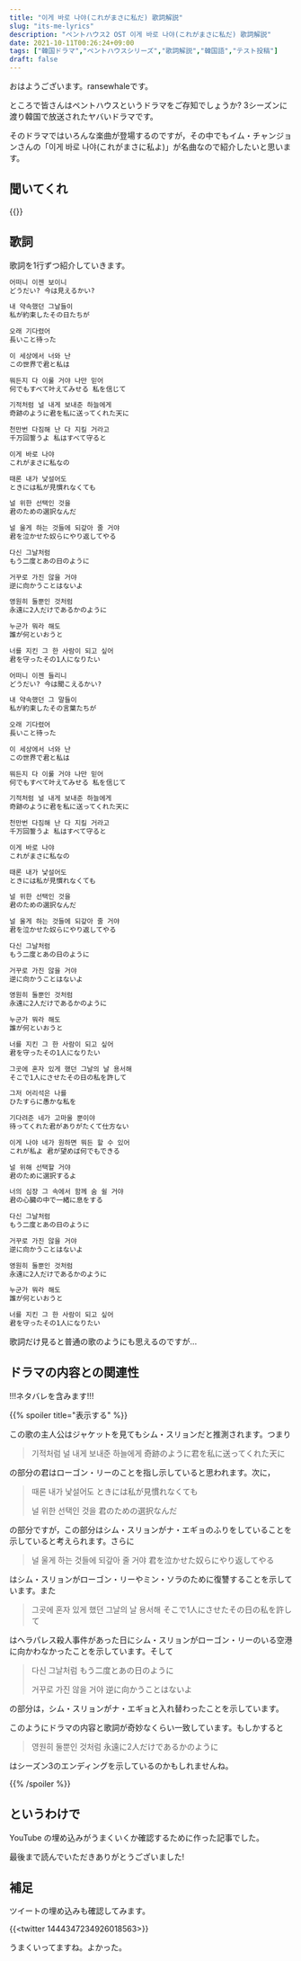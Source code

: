 ```yaml
---
title: "이게 바로 나야(これがまさに私だ) 歌詞解説"
slug: "its-me-lyrics"
description: "ペントハウス2 OST 이게 바로 나야(これがまさに私だ) 歌詞解説"
date: 2021-10-11T00:26:24+09:00
tags: ["韓国ドラマ","ペントハウスシリーズ","歌詞解説","韓国語","テスト投稿"]
draft: false
---
```


おはようございます。ransewhaleです。

ところで皆さんはペントハウスというドラマをご存知でしょうか? 3シーズンに渡り韓国で放送されたヤバいドラマです。

そのドラマではいろんな楽曲が登場するのですが，その中でもイム・チャンジョンさんの「이게 바로 나야(これがまさに私よ)」が名曲なので紹介したいと思います。

## 聞いてくれ

{{<youtube r02_BEqioDA>}}

## 歌詞

歌詞を1行ずつ紹介していきます。

```txt
어떠니 이젠 보이니
どうだい? 今は見えるかい?

내 약속했던 그날들이
私が約束したその日たちが

오래 기다렸어
長いこと待った

이 세상에서 너와 난
この世界で君と私は

뭐든지 다 이룰 거야 나만 믿어
何でもすべて叶えてみせる 私を信じて

기적처럼 널 내게 보내준 하늘에게
奇跡のように君を私に送ってくれた天に

천만번 다짐해 난 다 지킬 거라고
千万回誓うよ 私はすべて守ると

이게 바로 나야
これがまさに私なの

때론 내가 낯설어도
ときには私が見慣れなくても

널 위한 선택인 것을
君のための選択なんだ

널 울게 하는 것들에 되갚아 줄 거야
君を泣かせた奴らにやり返してやる

다신 그날처럼
もう二度とあの日のように

거꾸로 가진 않을 거야
逆に向かうことはないよ

영원히 둘뿐인 것처럼
永遠に2人だけであるかのように

누군가 뭐라 해도
誰が何といおうと

너를 지킨 그 한 사람이 되고 싶어
君を守ったその1人になりたい

어떠니 이젠 들리니
どうだい? 今は聞こえるかい?

내 약속했던 그 말들이
私が約束したその言葉たちが

오래 기다렸어
長いこと待った

이 세상에서 너와 난
この世界で君と私は

뭐든지 다 이룰 거야 나만 믿어
何でもすべて叶えてみせる 私を信じて

기적처럼 널 내게 보내준 하늘에게
奇跡のように君を私に送ってくれた天に

천만번 다짐해 난 다 지킬 거라고
千万回誓うよ 私はすべて守ると

이게 바로 나야
これがまさに私なの

때론 내가 낯설어도
ときには私が見慣れなくても

널 위한 선택인 것을
君のための選択なんだ

널 울게 하는 것들에 되갚아 줄 거야
君を泣かせた奴らにやり返してやる

다신 그날처럼
もう二度とあの日のように

거꾸로 가진 않을 거야
逆に向かうことはないよ

영원히 둘뿐인 것처럼
永遠に2人だけであるかのように

누군가 뭐라 해도
誰が何といおうと

너를 지킨 그 한 사람이 되고 싶어
君を守ったその1人になりたい

그곳에 혼자 있게 했던 그날의 날 용서해
そこで1人にさせたその日の私を許して

그저 어리석은 나를
ひたすらに愚かな私を

기다려준 네가 고마울 뿐이야
待ってくれた君がありがたくて仕方ない

이게 나야 네가 원하면 뭐든 할 수 있어
これが私よ 君が望めば何でもできる

널 위해 선택할 거야
君のために選択するよ

너의 심장 그 속에서 함께 숨 쉴 거야
君の心臓の中で一緒に息をする

다신 그날처럼
もう二度とあの日のように

거꾸로 가진 않을 거야
逆に向かうことはないよ

영원히 둘뿐인 것처럼
永遠に2人だけであるかのように

누군가 뭐라 해도
誰が何といおうと

너를 지킨 그 한 사람이 되고 싶어
君を守ったその1人になりたい
```

歌詞だけ見ると普通の歌のようにも思えるのですが...

## ドラマの内容との関連性

!!!ネタバレを含みます!!!

{{% spoiler title="表示する" %}}

この歌の主人公はジャケットを見てもシム・スリョンだと推測されます。つまり

> 기적처럼 널 내게 보내준 하늘에게
> 奇跡のように君を私に送ってくれた天に

の部分の君はローゴン・リーのことを指し示していると思われます。次に，

> 때론 내가 낯설어도
> ときには私が見慣れなくても
>
> 널 위한 선택인 것을
> 君のための選択なんだ

の部分ですが，この部分はシム・スリョンがナ・エギョのふりをしていることを示していると考えられます。さらに

> 널 울게 하는 것들에 되갚아 줄 거야
> 君を泣かせた奴らにやり返してやる

はシム・スリョンがローゴン・リーやミン・ソラのために復讐することを示しています。また

> 그곳에 혼자 있게 했던 그날의 날 용서해
> そこで1人にさせたその日の私を許して

はヘラパレス殺人事件があった日にシム・スリョンがローゴン・リーのいる空港に向かわなかったことを示しています。そして

> 다신 그날처럼
> もう二度とあの日のように
> 
> 거꾸로 가진 않을 거야
> 逆に向かうことはないよ

の部分は，シム・スリョンがナ・エギョと入れ替わったことを示しています。

このようにドラマの内容と歌詞が奇妙なくらい一致しています。もしかすると

> 영원히 둘뿐인 것처럼
> 永遠に2人だけであるかのように

はシーズン3のエンディングを示しているのかもしれませんね。

{{% /spoiler %}}

## というわけで

YouTube の埋め込みがうまくいくか確認するために作った記事でした。

最後まで読んでいただきありがとうございました!

## 補足

ツイートの埋め込みも確認してみます。

{{<twitter 1444347234926018563>}}

うまくいってますね。よかった。